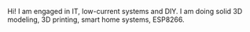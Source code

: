Hi!
I am engaged in IT, low-current systems and DIY.
I am doing solid 3D modeling, 3D printing, smart home systems, ESP8266.
